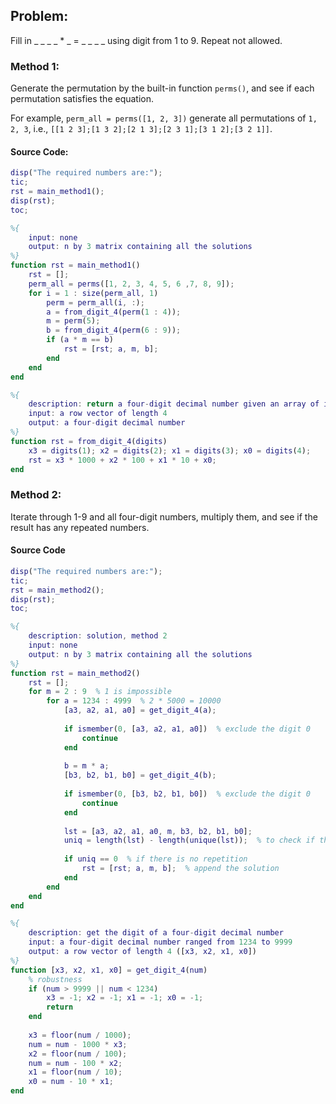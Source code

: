 ## Problem:

Fill in _ _ _ _ * _ = _ _ _ _ using digit from 1 to 9. Repeat not allowed.

### Method 1:

Generate the permutation by the built-in function `perms()`, and see if each permutation satisfies the equation.

For example, `perm_all = perms([1, 2, 3])` generate all permutations of `1, 2, 3`, i.e., `[[1 2 3];[1 3 2];[2 1 3];[2 3 1];[3 1 2];[3 2 1]]`.

#### Source Code:

```matlab
disp("The required numbers are:");
tic;
rst = main_method1();
disp(rst);
toc;

%{
    input: none
    output: n by 3 matrix containing all the solutions
%}
function rst = main_method1()
    rst = [];
    perm_all = perms([1, 2, 3, 4, 5, 6 ,7, 8, 9]);
    for i = 1 : size(perm_all, 1)
        perm = perm_all(i, :);
        a = from_digit_4(perm(1 : 4));
        m = perm(5);
        b = from_digit_4(perm(6 : 9));
        if (a * m == b)
            rst = [rst; a, m, b];
        end
    end
end

%{
    description: return a four-digit decimal number given an array of its digits.
    input: a row vector of length 4
    output: a four-digit decimal number
%}
function rst = from_digit_4(digits)
    x3 = digits(1); x2 = digits(2); x1 = digits(3); x0 = digits(4);
    rst = x3 * 1000 + x2 * 100 + x1 * 10 + x0;
end
```



### Method 2:

Iterate through 1-9 and all four-digit numbers, multiply them, and see if the result has any repeated numbers.

#### Source Code

```matlab
disp("The required numbers are:");
tic;
rst = main_method2();
disp(rst);
toc;

%{
    description: solution, method 2
    input: none
    output: n by 3 matrix containing all the solutions
%}
function rst = main_method2()
    rst = [];
    for m = 2 : 9  % 1 is impossible
        for a = 1234 : 4999  % 2 * 5000 = 10000
            [a3, a2, a1, a0] = get_digit_4(a);
            
            if ismember(0, [a3, a2, a1, a0])  % exclude the digit 0
                continue
            end
            
            b = m * a;
            [b3, b2, b1, b0] = get_digit_4(b);
            
            if ismember(0, [b3, b2, b1, b0])  % exclude the digit 0
                continue
            end
            
            lst = [a3, a2, a1, a0, m, b3, b2, b1, b0];
            uniq = length(lst) - length(unique(lst));  % to check if there is no repetition
            
            if uniq == 0  % if there is no repetition
                rst = [rst; a, m, b];  % append the solution
            end
        end
    end
end

%{
    description: get the digit of a four-digit decimal number
    input: a four-digit decimal number ranged from 1234 to 9999
    output: a row vector of length 4 ([x3, x2, x1, x0])
%}
function [x3, x2, x1, x0] = get_digit_4(num)
    % robustness
    if (num > 9999 || num < 1234)
        x3 = -1; x2 = -1; x1 = -1; x0 = -1;
        return
    end
    
    x3 = floor(num / 1000);
    num = num - 1000 * x3;
    x2 = floor(num / 100);
    num = num - 100 * x2;
    x1 = floor(num / 10);
    x0 = num - 10 * x1;
end
```



